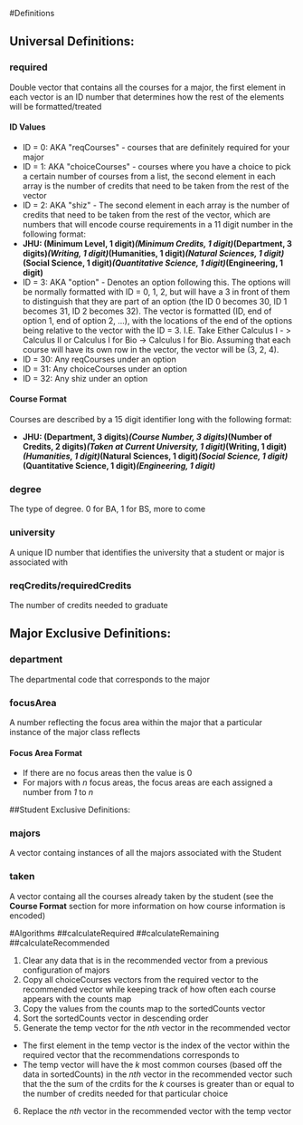 #Definitions
## Universal Definitions:
### required
Double vector that contains all the courses for a major, the first element in each vector is an ID number that determines how the rest of the elements will be formatted/treated
#### ID Values
  * ID = 0: AKA "reqCourses" - courses that are definitely required for your major
  * ID = 1: AKA "choiceCourses" - courses where you have a choice to pick a certain number of courses from a list, the second element in each array is the number of credits that need to be taken from the rest of the vector
  * ID = 2: AKA "shiz" -  The second element in each array is the number of credits that need to be taken from the rest of the vector, which are numbers that will encode course requirements in a 11 digit number in the following format:
   * **JHU: (Minimum Level, 1 digit)*(Minimum Credits, 1 digit)*(Department, 3 digits)*(Writing, 1 digit)*(Humanities, 1 digit)*(Natural Sciences, 1 digit)*(Social Science, 1 digit)*(Quantitative Science, 1 digit)*(Engineering, 1 digit)**
  * ID = 3: AKA "option" - Denotes an option following this. The options will be normally formatted with ID = 0, 1, 2, but will have a 3 in front of them to distinguish that they are part of an option (the ID 0 becomes 30, ID 1 becomes 31, ID 2 becomes 32). The vector is formatted (ID, end of option 1, end of option 2, ...), with the locations of the end of the options being relative to the vector with the ID = 3. I.E. Take Either Calculus I - > Calculus II or Calculus I for Bio -> Calculus I for Bio. Assuming that each course will have its own row in the vector, the vector will be (3, 2, 4).
  * ID = 30: Any reqCourses under an option
  * ID = 31: Any choiceCourses under an option
  * ID = 32: Any shiz under an option

#### Course Format
Courses are described by a 15 digit identifier long with the following format:
  * **JHU: (Department, 3 digits)*(Course Number, 3 digits)*(Number of Credits, 2 digits)*(Taken at Current University, 1 digit)*(Writing, 1 digit)*(Humanities, 1 digit)*(Natural Sciences, 1 digit)*(Social Science, 1 digit)*(Quantitative Science, 1 digit)*(Engineering, 1 digit)***

### degree
The type of degree. 0 for BA, 1 for BS, more to come

### university
A unique ID number that identifies the university that a student or major is associated with

### reqCredits/requiredCredits
The number of credits needed to graduate

## Major Exclusive Definitions:
### department
The departmental code that corresponds to the major

### focusArea
A number reflecting the focus area within the major that a particular instance of the major class reflects
#### Focus Area Format
* If there are no focus areas then the value is 0
* For majors with *n* focus areas, the focus areas are each assigned a number from *1* to *n*

##Student Exclusive Definitions:
### majors
A vector containg instances of all the majors associated with the Student

### taken
A vector containg all the courses already taken by the student (see the **Course Format** section for more information on how course information is encoded)

#Algorithms
##calculateRequired
##calculateRemaining
##calculateRecommended
1. Clear any data that is in the recommended vector from a previous configuration of majors
2. Copy all choiceCourses vectors from the required vector to the recommended vector while keeping track of how often each course appears with the counts map
3. Copy the values from the counts map to the sortedCounts vector
4. Sort the sortedCounts vector in descending order
5. Generate the temp vector for the *nth* vector in the recommended vector
  * The first element in the temp vector is the index of the vector within the required vector that the recommendations corresponds to
  * The temp vector will have the *k* most common courses (based off the data in sortedCounts) in the *nth* vector in the recommended vector such that the the sum of the crdits for the *k* courses is greater than or equal to the number of credits needed for that particular choice
6. Replace the *nth* vector in the recommended vector with the temp vector

